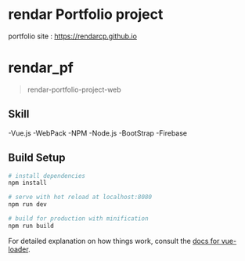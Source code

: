 rendar Portfolio project
========================

portfolio site : https://rendarcp.github.io


# rendar_pf
> rendar-portfolio-project-web

Skill
-----
-Vue.js
-WebPack
-NPM
-Node.js
-BootStrap
-Firebase

## Build Setup

``` bash
# install dependencies
npm install

# serve with hot reload at localhost:8080
npm run dev

# build for production with minification
npm run build
```

For detailed explanation on how things work, consult the [docs for vue-loader](http://vuejs.github.io/vue-loader).
